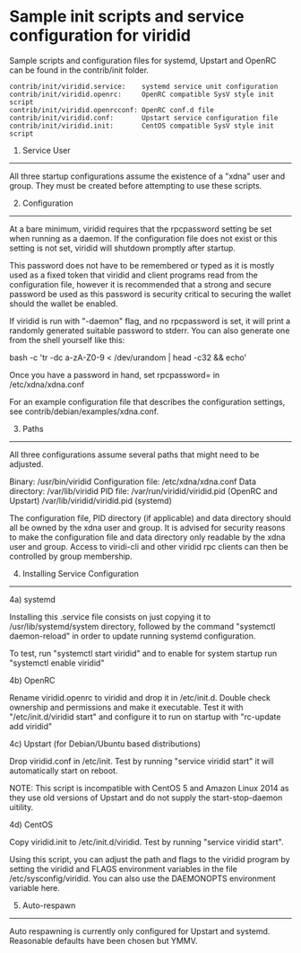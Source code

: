 Sample init scripts and service configuration for viridid
==========================================================

Sample scripts and configuration files for systemd, Upstart and OpenRC
can be found in the contrib/init folder.

    contrib/init/viridid.service:    systemd service unit configuration
    contrib/init/viridid.openrc:     OpenRC compatible SysV style init script
    contrib/init/viridid.openrcconf: OpenRC conf.d file
    contrib/init/viridid.conf:       Upstart service configuration file
    contrib/init/viridid.init:       CentOS compatible SysV style init script

1. Service User
---------------------------------

All three startup configurations assume the existence of a "xdna" user
and group.  They must be created before attempting to use these scripts.

2. Configuration
---------------------------------

At a bare minimum, viridid requires that the rpcpassword setting be set
when running as a daemon.  If the configuration file does not exist or this
setting is not set, viridid will shutdown promptly after startup.

This password does not have to be remembered or typed as it is mostly used
as a fixed token that viridid and client programs read from the configuration
file, however it is recommended that a strong and secure password be used
as this password is security critical to securing the wallet should the
wallet be enabled.

If viridid is run with "-daemon" flag, and no rpcpassword is set, it will
print a randomly generated suitable password to stderr.  You can also
generate one from the shell yourself like this:

bash -c 'tr -dc a-zA-Z0-9 < /dev/urandom | head -c32 && echo'

Once you have a password in hand, set rpcpassword= in /etc/xdna/xdna.conf

For an example configuration file that describes the configuration settings,
see contrib/debian/examples/xdna.conf.

3. Paths
---------------------------------

All three configurations assume several paths that might need to be adjusted.

Binary:              /usr/bin/viridid
Configuration file:  /etc/xdna/xdna.conf
Data directory:      /var/lib/viridid
PID file:            /var/run/viridid/viridid.pid (OpenRC and Upstart)
                     /var/lib/viridid/viridid.pid (systemd)

The configuration file, PID directory (if applicable) and data directory
should all be owned by the xdna user and group.  It is advised for security
reasons to make the configuration file and data directory only readable by the
xdna user and group.  Access to viridi-cli and other viridid rpc clients
can then be controlled by group membership.

4. Installing Service Configuration
-----------------------------------

4a) systemd

Installing this .service file consists on just copying it to
/usr/lib/systemd/system directory, followed by the command
"systemctl daemon-reload" in order to update running systemd configuration.

To test, run "systemctl start viridid" and to enable for system startup run
"systemctl enable viridid"

4b) OpenRC

Rename viridid.openrc to viridid and drop it in /etc/init.d.  Double
check ownership and permissions and make it executable.  Test it with
"/etc/init.d/viridid start" and configure it to run on startup with
"rc-update add viridid"

4c) Upstart (for Debian/Ubuntu based distributions)

Drop viridid.conf in /etc/init.  Test by running "service viridid start"
it will automatically start on reboot.

NOTE: This script is incompatible with CentOS 5 and Amazon Linux 2014 as they
use old versions of Upstart and do not supply the start-stop-daemon uitility.

4d) CentOS

Copy viridid.init to /etc/init.d/viridid. Test by running "service viridid start".

Using this script, you can adjust the path and flags to the viridid program by
setting the viridid and FLAGS environment variables in the file
/etc/sysconfig/viridid. You can also use the DAEMONOPTS environment variable here.

5. Auto-respawn
-----------------------------------

Auto respawning is currently only configured for Upstart and systemd.
Reasonable defaults have been chosen but YMMV.
